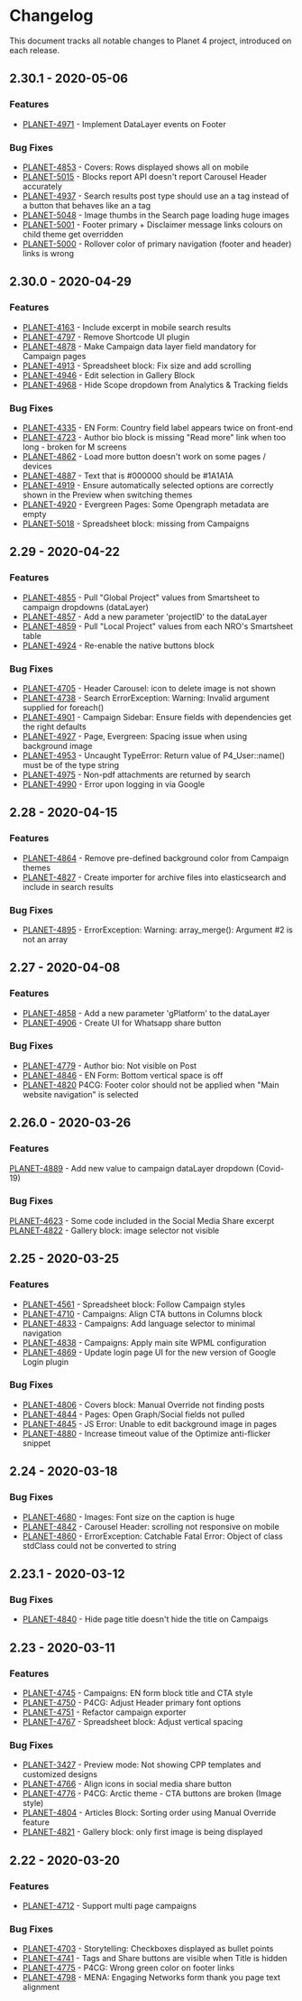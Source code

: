# Changelog

This document tracks all notable changes to Planet 4 project, introduced on each release.

## 2.30.1 - 2020-05-06

### Features

- [PLANET-4971](https://jira.greenpeace.org/browse/PLANET-4971) - Implement DataLayer events on Footer

### Bug Fixes

- [PLANET-4853](https://jira.greenpeace.org/browse/PLANET-4853) - Covers: Rows displayed shows all on mobile
- [PLANET-5015](https://jira.greenpeace.org/browse/PLANET-5015) - Blocks report API doesn't report Carousel Header accurately
- [PLANET-4937](https://jira.greenpeace.org/browse/PLANET-4937) - Search results post type should use an a tag instead of a button that behaves like an a tag
- [PLANET-5048](https://jira.greenpeace.org/browse/PLANET-5048) - Image thumbs in the Search page loading huge images
- [PLANET-5001](https://jira.greenpeace.org/browse/PLANET-5001) - Footer primary + Disclaimer message links colours on child theme get overridden
- [PLANET-5000](https://jira.greenpeace.org/browse/PLANET-5000) - Rollover color of primary navigation (footer and header) links is wrong

## 2.30.0 - 2020-04-29

### Features

- [PLANET-4163](https://jira.greenpeace.org/browse/PLANET-4163) - Include excerpt in mobile search results
- [PLANET-4797](https://jira.greenpeace.org/browse/PLANET-4797) - Remove Shortcode UI plugin
- [PLANET-4878](https://jira.greenpeace.org/browse/PLANET-4878) - Make Campaign data layer field mandatory for Campaign pages
- [PLANET-4913](https://jira.greenpeace.org/browse/PLANET-4913) - Spreadsheet block: Fix size and add scrolling
- [PLANET-4946](https://jira.greenpeace.org/browse/PLANET-4946) - Edit selection in Gallery Block
- [PLANET-4968](https://jira.greenpeace.org/browse/PLANET-4968) - Hide Scope dropdown from Analytics & Tracking fields

### Bug Fixes

- [PLANET-4335](https://jira.greenpeace.org/browse/PLANET-4335) - EN Form: Country field label appears twice on front-end
- [PLANET-4723](https://jira.greenpeace.org/browse/PLANET-4723) - Author bio block is missing "Read more" link when too long - broken for M screens
- [PLANET-4862](https://jira.greenpeace.org/browse/PLANET-4862) - Load more button doesn't work on some pages / devices
- [PLANET-4887](https://jira.greenpeace.org/browse/PLANET-4887) - Text that is #000000 should be #1A1A1A
- [PLANET-4919](https://jira.greenpeace.org/browse/PLANET-4919) - Ensure automatically selected options are correctly shown in the Preview when switching themes
- [PLANET-4920](https://jira.greenpeace.org/browse/PLANET-4920) - Evergreen Pages: Some Opengraph metadata are empty
- [PLANET-5018](https://jira.greenpeace.org/browse/PLANET-5018) - Spreadsheet block: missing from Campaigns

## 2.29 - 2020-04-22

### Features

- [PLANET-4855](https://jira.greenpeace.org/browse/PLANET-4855) - Pull "Global Project" values from Smartsheet to campaign dropdowns (dataLayer)
- [PLANET-4857](https://jira.greenpeace.org/browse/PLANET-4857) - Add a new parameter 'projectID' to the dataLayer
- [PLANET-4859](https://jira.greenpeace.org/browse/PLANET-4859) - Pull "Local Project" values from each NRO's Smartsheet table
- [PLANET-4924](https://jira.greenpeace.org/browse/PLANET-4924) - Re-enable the native buttons block

### Bug Fixes

- [PLANET-4705](https://jira.greenpeace.org/browse/PLANET-4705) - Header Carousel: icon to delete image is not shown
- [PLANET-4738](https://jira.greenpeace.org/browse/PLANET-4738) - Search ErrorException: Warning: Invalid argument supplied for foreach()
- [PLANET-4901](https://jira.greenpeace.org/browse/PLANET-4901) - Campaign Sidebar: Ensure fields with dependencies get the right defaults
- [PLANET-4927](https://jira.greenpeace.org/browse/PLANET-4927) - Page, Evergreen: Spacing issue when using background image
- [PLANET-4953](https://jira.greenpeace.org/browse/PLANET-4953) - Uncaught TypeError: Return value of P4_User::name() must be of the type string
- [PLANET-4975](https://jira.greenpeace.org/browse/PLANET-4975) - Non-pdf attachments are returned by search
- [PLANET-4990](https://jira.greenpeace.org/browse/PLANET-4990) - Error upon logging in via Google

## 2.28 - 2020-04-15

### Features

- [PLANET-4864](https://jira.greenpeace.org/browse/PLANET-4864) - Remove pre-defined background color from Campaign themes
- [PLANET-4827](https://jira.greenpeace.org/browse/PLANET-4827) - Create importer for archive files into elasticsearch and include in search results


### Bug Fixes

- [PLANET-4895](https://jira.greenpeace.org/browse/PLANET-4895) - ErrorException: Warning: array_merge(): Argument #2 is not an array

## 2.27 - 2020-04-08

### Features

- [PLANET-4858](https://jira.greenpeace.org/browse/PLANET-4858) - Add a new parameter 'gPlatform' to the dataLayer
- [PLANET-4906](https://jira.greenpeace.org/browse/PLANET-4906) - Create UI for Whatsapp share button

### Bug Fixes

- [PLANET-4779](https://jira.greenpeace.org/browse/PLANET-4779) - Author bio: Not visible on Post
- [PLANET-4846](https://jira.greenpeace.org/browse/PLANET-4846) - EN Form: Bottom vertical space is off
- [PLANET-4820](https://jira.greenpeace.org/browse/PLANET-4820) P4CG: Footer color should not be applied when "Main website navigation" is selected

## 2.26.0 - 2020-03-26

### Features

[PLANET-4889](https://jira.greenpeace.org/browse/PLANET-4889) - Add new value to campaign dataLayer dropdown (Covid-19)

### Bug Fixes

[PLANET-4623](https://jira.greenpeace.org/browse/PLANET-4623) - Some code included in the Social Media Share excerpt
[PLANET-4822](https://jira.greenpeace.org/browse/PLANET-4822) - Gallery block: image selector not visible

## 2.25 - 2020-03-25

### Features

- [PLANET-4561](https://jira.greenpeace.org/browse/PLANET-4561) - Spreadsheet block: Follow Campaign styles
- [PLANET-4710](https://jira.greenpeace.org/browse/PLANET-4710) - Campaigns: Align CTA buttons in Columns block
- [PLANET-4833](https://jira.greenpeace.org/browse/PLANET-4833) - Campaigns: Add language selector to minimal navigation
- [PLANET-4838](https://jira.greenpeace.org/browse/PLANET-4838) - Campaigns: Apply main site WPML configuration
- [PLANET-4869](https://jira.greenpeace.org/browse/PLANET-4869) - Update login page UI for the new version of Google Login plugin

### Bug Fixes

- [PLANET-4806](https://jira.greenpeace.org/browse/PLANET-4806) - Covers block: Manual Override not finding posts
- [PLANET-4844](https://jira.greenpeace.org/browse/PLANET-4844) - Pages: Open Graph/Social fields not pulled
- [PLANET-4845](https://jira.greenpeace.org/browse/PLANET-4845) - JS Error: Unable to edit background image in pages
- [PLANET-4880](https://jira.greenpeace.org/browse/PLANET-4880) - Increase timeout value of the Optimize anti-flicker snippet

## 2.24 - 2020-03-18

### Bug Fixes

- [PLANET-4680](https://jira.greenpeace.org/browse/PLANET-4680) - Images: Font size on the caption is huge
- [PLANET-4842](https://jira.greenpeace.org/browse/PLANET-4842) - Carousel Header: scrolling not responsive on mobile
- [PLANET-4860](https://jira.greenpeace.org/browse/PLANET-4860) - ErrorException: Catchable Fatal Error: Object of class stdClass could not be converted to string

## 2.23.1 - 2020-03-12

### Bug Fixes

- [PLANET-4840](https://jira.greenpeace.org/browse/PLANET-4840) - Hide page title doesn't hide the title on Campaigs

## 2.23 - 2020-03-11

### Features

- [PLANET-4745](https://jira.greenpeace.org/browse/PLANET-4745) - Campaigns: EN form block title and CTA style
- [PLANET-4750](https://jira.greenpeace.org/browse/PLANET-4750) - P4CG: Adjust Header primary font options
- [PLANET-4751](https://jira.greenpeace.org/browse/PLANET-4751) - Refactor campaign exporter
- [PLANET-4767](https://jira.greenpeace.org/browse/PLANET-4767) - Spreadsheet block: Adjust vertical spacing

### Bug Fixes

- [PLANET-3427](https://jira.greenpeace.org/browse/PLANET-3427) - Preview mode: Not showing CPP templates and customized designs
- [PLANET-4766](https://jira.greenpeace.org/browse/PLANET-4766) - Align icons in social media share button
- [PLANET-4776](https://jira.greenpeace.org/browse/PLANET-4776) - P4CG: Arctic theme - CTA buttons are broken (Image style)
- [PLANET-4804](https://jira.greenpeace.org/browse/PLANET-4804) - Articles Block: Sorting order using Manual Override feature
- [PLANET-4821](https://jira.greenpeace.org/browse/PLANET-4821) - Gallery block: only first image is being displayed

## 2.22 - 2020-03-20

### Features

- [PLANET-4712](https://jira.greenpeace.org/browse/PLANET-4712) - Support multi page campaigns

### Bug Fixes

- [PLANET-4703](https://jira.greenpeace.org/browse/PLANET-4703) - Storytelling: Checkboxes displayed as bullet points
- [PLANET-4741](https://jira.greenpeace.org/browse/PLANET-4741) - Tags and Share buttons are visible when Title is hidden
- [PLANET-4775](https://jira.greenpeace.org/browse/PLANET-4775) - P4CG: Wrong green color on footer links
- [PLANET-4798](https://jira.greenpeace.org/browse/PLANET-4798) - MENA: Engaging Networks form thank you page text alignment
